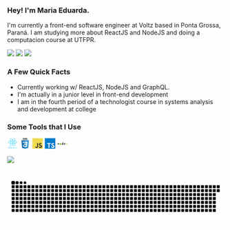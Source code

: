 ### Hey! I'm Maria Eduarda.

I'm currently a front-end software engineer at Voltz based in Ponta Grossa, Paraná. I am studying more about ReactJS and NodeJS and doing a computacion course at UTFPR.

<div>
  <a href="https://instagram.com/madusfx" target="_blank"><img src="https://img.shields.io/badge/-Instagram-%23E4405F?style=for-the-badge&logo=instagram&logoColor=white" target="_blank"></a>
  <a href = "mailto:mariaesfreitas@gmail.com"><img src="https://img.shields.io/badge/-Gmail-%23333?style=for-the-badge&logo=gmail&logoColor=white" target="_blank"></a>
  <a href="https://www.linkedin.com/in/mariaesfreitas/" target="_blank"><img src="https://img.shields.io/badge/-LinkedIn-%230077B5?style=for-the-badge&logo=linkedin&logoColor=white" target="_blank"></a>
</div>

### A Few Quick Facts

<ul>
  <li>Currently working w/ ReactJS, NodeJS and GraphQL.</li>
  <li>I'm actually in a junior level in front-end development</li>
  <li>I am in the fourth period of a technologist course in systems analysis and development at college</li>
</ul>

### Some Tools that I Use

<p align="left">
  <img src="https://raw.githubusercontent.com/devicons/devicon/master/icons/react/react-original-wordmark.svg" alt="react" width="25" height="25" />
  <img src="https://raw.githubusercontent.com/devicons/devicon/master/icons/css3/css3-original-wordmark.svg" alt="css3" width="25" height="25" />
  <img src="https://raw.githubusercontent.com/devicons/devicon/master/icons/javascript/javascript-original.svg" alt="javascript" width="25" height="25" />
  <img src="https://raw.githubusercontent.com/devicons/devicon/master/icons/typescript/typescript-original.svg" alt="typescript" width="25" height="25" />
  <img src="https://raw.githubusercontent.com/devicons/devicon/master/icons/nodejs/nodejs-original-wordmark.svg" alt="nodejs" width="25" height="25" />
</p>

<div>
  <a href="https://github.com/madusfx">
  <img height="180em" src="https://github-readme-stats.vercel.app/api?username=madusfx&show_icons=true&theme=dark&include_all_commits=true&count_private=true"/>
</div>

##

<div> 
  
  
  ![Snake animation](https://github.com/madusfx/madusfx/blob/output/github-contribution-grid-snake.svg)
 
</div>
